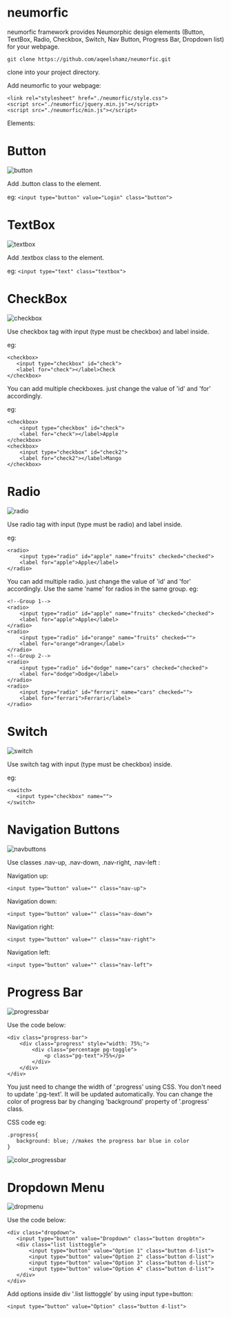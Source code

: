 # neumorfic
neumorfic framework provides Neumorphic design elements (Button, TextBox, Radio, Checkbox, Switch, Nav Button, Progress Bar, Dropdown list) for your webpage.
```
git clone https://github.com/aqeelshamz/neumorfic.git
```
clone into your project directory.

Add neumorfic to your webpage: 

```
<link rel="stylesheet" href="./neumorfic/style.css">
<script src="./neumorfic/jquery.min.js"></script>
<script src="./neumorfic/min.js"></script>
```

Elements:
# Button
![button](button.png)

Add .button class to the element.

eg: ```<input type="button" value="Login" class="button">```

# TextBox
![textbox](textbox.png)

Add .textbox class to the element.

eg: ```<input type="text" class="textbox">```

# CheckBox
![checkbox](checkbox.png)

Use checkbox tag with input (type must be checkbox) and label inside.

eg: 
```
<checkbox>
   <input type="checkbox" id="check">
   <label for="check"></label>Check
</checkbox>
```
You can add multiple checkboxes. just change the value of 'id' and 'for' accordingly.

eg:
```
<checkbox>
    <input type="checkbox" id="check">
    <label for="check"></label>Apple
</checkbox>
<checkbox>
    <input type="checkbox" id="check2">
    <label for="check2"></label>Mango
</checkbox>
```
# Radio
![radio](radio.png)

Use radio tag with input (type must be radio) and label inside.

eg:
```
<radio>
    <input type="radio" id="apple" name="fruits" checked="checked">
    <label for="apple">Apple</label>
</radio>
```
You can add multiple radio. just change the value of 'id' and 'for' accordingly. Use the same 'name' for radios in the same group.
eg:
```
<!--Group 1-->
<radio>
    <input type="radio" id="apple" name="fruits" checked="checked">
    <label for="apple">Apple</label>
</radio>
<radio>
    <input type="radio" id="orange" name="fruits" checked="">
    <label for="orange">Orange</label>
</radio>
<!--Group 2-->
<radio>
    <input type="radio" id="dodge" name="cars" checked="checked">
    <label for="dodge">Dodge</label>
</radio>
<radio>
    <input type="radio" id="ferrari" name="cars" checked="">
    <label for="ferrari">Ferrari</label>
</radio>
```
# Switch
![switch](switch.png)

Use switch tag with input (type must be checkbox) inside.

eg:
```
<switch>
   <input type="checkbox" name="">
</switch>
```
# Navigation Buttons
![navbuttons](navbuttons.png)

Use classes .nav-up, .nav-down, .nav-right, .nav-left :

Navigation up:

```
<input type="button" value="" class="nav-up">
```
Navigation down:

```
<input type="button" value="" class="nav-down">
```
Navigation right:

```
<input type="button" value="" class="nav-right">
```
Navigation left:

```
<input type="button" value="" class="nav-left">
```

# Progress Bar
![progressbar](progressbar.png)

Use the code below:
```
<div class="progress-bar">
    <div class="progress" style="width: 75%;">
        <div class="percentage pg-toggle">
            <p class="pg-text">75%</p>
        </div>
    </div>
</div>
```
You just need to change the width of '.progress' using CSS. You don't need to update '.pg-text'. It will be updated automatically. 
You can change the color of progress bar by changing 'background' property of '.progress' class.

CSS code eg:
```
.progress{
   background: blue; //makes the progress bar blue in color
}
```

![color_progressbar](progressblue.png)

# Dropdown Menu
![dropmenu](dropmenu.png)

Use the code below:
```
<div class="dropdown">
   <input type="button" value="Dropdown" class="button dropbtn">
   <div class="list listtoggle">
       <input type="button" value="Option 1" class="button d-list">
       <input type="button" value="Option 2" class="button d-list">
       <input type="button" value="Option 3" class="button d-list">
       <input type="button" value="Option 4" class="button d-list">
   </div>
</div>
```

Add options inside div '.list listtoggle' by using input type=button:
```
<input type="button" value="Option" class="button d-list">
```

